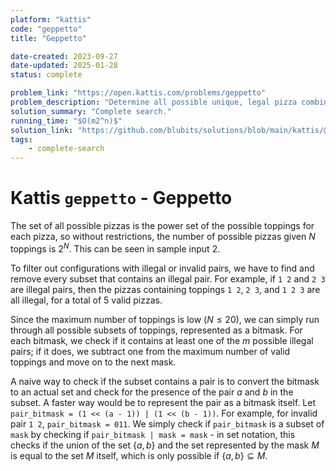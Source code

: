 ```yaml
---
platform: "kattis"
code: "geppetto"
title: "Geppetto"

date-created: 2023-09-27
date-updated: 2025-01-28
status: complete

problem_link: "https://open.kattis.com/problems/geppetto"
problem_description: "Determine all possible unique, legal pizza combinations."
solution_summary: "Complete search."
running_time: "$O(m2^n)$"
solution_link: "https://github.com/blubits/solutions/blob/main/kattis/@solved/geppetto/geppetto.cpp"
tags:
    - complete-search
---
```


# Kattis `geppetto` - Geppetto

The set of all possible pizzas is the power set of the possible toppings for each pizza, so without restrictions, the number of possible pizzas given $N$ toppings is $2^N$. This can be seen in sample input 2.

To filter out configurations with illegal or invalid pairs, we have to find and remove every subset that contains an illegal pair. For example, if `1 2` and `2 3` are illegal pairs, then the pizzas containing toppings `1 2`, `2 3`, and `1 2 3` are all illegal, for a total of 5 valid pizzas.

Since the maximum number of toppings is low ($N \le 20$), we can simply run through all possible subsets of toppings, represented as a bitmask. For each bitmask, we check if it contains at least one of the $m$ possible illegal pairs; if it does, we subtract one from the maximum number of valid toppings and move on to the next mask.

A naive way to check if the subset contains a pair is to convert the bitmask to an actual set and check for the presence of the pair $a$ and $b$ in the subset. A faster way would be to represent the pair as a bitmask itself. Let `pair_bitmask = (1 << (a - 1)) | (1 << (b - 1))`. For example, for invalid pair `1 2`, `pair_bitmask = 011`. We simply check if `pair_bitmask` is a subset of `mask` by checking if `pair_bitmask | mask = mask` - in set notation, this checks if the union of the set $\{a, b\}$ and the set represented by the mask $M$ is equal to the set $M$ itself, which is only possible if $\{a, b\} \subseteq M$.
